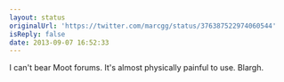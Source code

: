 ```yaml
---
layout: status
originalUrl: 'https://twitter.com/marcgg/status/376387522974060544'
isReply: false
date: 2013-09-07 16:52:33
---
```


I can't bear Moot forums. It's almost physically painful to use. Blargh.
